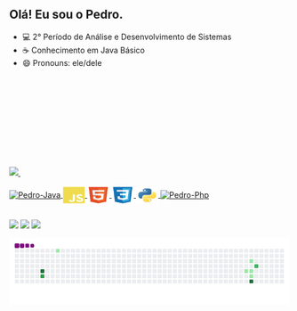 ## Olá! Eu sou o Pedro.

- 💻 2° Período de Análise e Desenvolvimento de Sistemas
- ☕ Conhecimento em Java Básico
- 😄 Pronouns: ele/dele

<div>
  <a href="https://guthub.com/pedrosvalenti">
  <img height="180em" src="https://github-readme-stats.vercel.app/api?username=pedrosvalenti&show_icons=true&theme=dark&include_all_commits=true&count_private=true"/>
  <img height="180em" scr="https://github-readme-stats.vercel.app/api/top-langs/?username=pedrosvalenti&layout=compact&langs_count=16&theme=dark"/>
</div>

<div style="display: inline_block"><br>
  <img align="center" alt="Pedro-Java" height="30" width="40" src="https://cdn.jsdelivr.net/gh/devicons/devicon@latest/icons/java/java-plain.svg">
  <img align="center" alt="Pedro-Js" height="30" width="40" src="https://raw.githubusercontent.com/devicons/devicon/master/icons/javascript/javascript-plain.svg">
  <img align="center" alt="Pedro-HTML" height="30" width="40" src="https://raw.githubusercontent.com/devicons/devicon/master/icons/html5/html5-original.svg">
  <img align="center" alt="Pedro-CSS" height="30" width="40" src="https://raw.githubusercontent.com/devicons/devicon/master/icons/css3/css3-original.svg">
  <img align="center" alt="Pedro-Python" height="30" width="40" src="https://raw.githubusercontent.com/devicons/devicon/master/icons/python/python-original.svg">
  <img align="center" alt="Pedro-Php" height="30" width="40" src="https://cdn.jsdelivr.net/gh/devicons/devicon@latest/icons/php/php-original.svg">
  
  ##
 
<div> 
  <a href="https://instagram.com/eupedrozzy" target="_blank"><img src="https://img.shields.io/badge/-Instagram-%23E4405F?style=for-the-badge&logo=instagram&logoColor=white" target="_blank"></a>
  <a href="https://discord.gg/wagxzStdcR" target="_blank"><img src="https://img.shields.io/badge/Discord-7289DA?style=for-the-badge&logo=discord&logoColor=white" target="_blank"></a> 
  <a href = "mailto:pedrosv020@gmail.com"><img src="https://img.shields.io/badge/-Gmail-%23333?style=for-the-badge&logo=gmail&logoColor=white" target="_blank"></a>
</div>

![snake gif](https://github.com/pedrosvalenti/pedrosvalenti/blob/output/github-contribution-grid-snake.gif)
